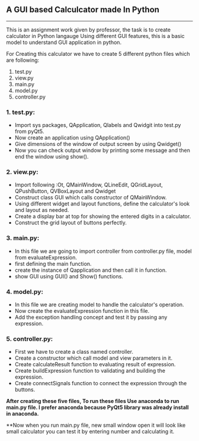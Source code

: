 
## A GUI based Calculcator made In Python
_____________________________________________________

This is an assignment work given by professor, the task is to create calculator in Python langauge Using different GUI features, this is a basic model to understand GUI application in python.

For Creating this calculator we have to create 5 different python files which are following:<br>
1. test.py <br>
2. view.py <br>
3. main.py <br>
4. model.py <br>
5. controller.py <br>

### 1. test.py:

* Import sys packages, QApplication, Qlabels and Qwidgit into test.py from pyQt5.
* Now create an application using QApplication()
* Give dimensions of the window of output screen by using Qwidget()
* Now you can check output window by printing some message and then end the window using show().

### 2. view.py:

* Import following :Ot, QMainWindow, QLineEdit, QGridLayout, QPushButton, QVBoxLayout and Qwidget
* Construct class GUI which calls constructor of QMainWindow.
* Using different widget and layout functions, define the calculator's look and layout as needed.
* Create a display bar at top for showing the entered digits in a calculator.
* Construct the grid layout of buttons perfectly.

### 3. main.py:
* In this file we are going to import controller from controller.py file, model from evaluateExpression.
* first defining the main function.
* create the instance of Qapplication and then call it in function.
* show GUI using GUI() and Show() functions.

### 4. model.py:
* In this file we are creating model to handle the calculator's operation.
* Now create the evaluateExpression function in this file.
* Add the exception handling concept and test it by passing any expression.

### 5. controller.py:
* First we have to create a class named controller.
* Create a constructor which call model and view parameters in it.
* Create calculateResult function to evaluating result of expression.
* Create buildExpression function to validating and building the expression.
* Create connectSignals function to connect the expression through the buttons.

**After creating these five files, To run these files Use anaconda to run main.py file. I prefer anaconda because PyQt5 library was already install in anaconda.**

**Now when you run main.py file, new small window open it will look like small calculator you can test it by entering number and calculating it. 





